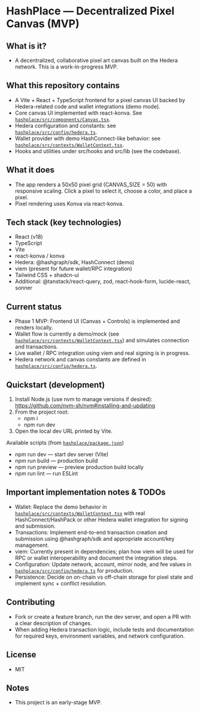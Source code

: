 # HashPlace — Decentralized Pixel Canvas (MVP)

## What is it?
- A decentralized, collaborative pixel art canvas built on the Hedera network. This is a work-in-progress MVP.

## What this repository contains
- A Vite + React + TypeScript frontend for a pixel canvas UI backed by Hedera-related code and wallet integrations (demo mode).
- Core canvas UI implemented with react-konva. See [`hashplace/src/components/Canvas.tsx`](hashplace/src/components/Canvas.tsx).
- Hedera configuration and constants: see [`hashplace/src/config/hedera.ts`](hashplace/src/config/hedera.ts).
- Wallet provider with demo HashConnect-like behavior: see [`hashplace/src/contexts/WalletContext.tsx`](hashplace/src/contexts/WalletContext.tsx).
- Hooks and utilities under src/hooks and src/lib (see the codebase).

## What it does
- The app renders a 50x50 pixel grid (CANVAS_SIZE = 50) with responsive scaling. Click a pixel to select it, choose a color, and place a pixel.
- Pixel rendering uses Konva via react-konva.

## Tech stack (key technologies)
- React (v18)
- TypeScript
- Vite
- react-konva / konva
- Hedera: @hashgraph/sdk, HashConnect (demo)
- viem (present for future wallet/RPC integration)
- Tailwind CSS + shadcn-ui
- Additional: @tanstack/react-query, zod, react-hook-form, lucide-react, sonner

## Current status
- Phase 1 MVP: Frontend UI (Canvas + Controls) is implemented and renders locally.
- Wallet flow is currently a demo/mock (see [`hashplace/src/contexts/WalletContext.tsx`](hashplace/src/contexts/WalletContext.tsx)) and simulates connection and transactions.
- Live wallet / RPC integration using viem and real signing is in progress.
- Hedera network and canvas constants are defined in [`hashplace/src/config/hedera.ts`](hashplace/src/config/hedera.ts).

## Quickstart (development)
1. Install Node.js (use nvm to manage versions if desired): https://github.com/nvm-sh/nvm#installing-and-updating
2. From the project root:
   - npm i
   - npm run dev
3. Open the local dev URL printed by Vite.

Available scripts (from [`hashplace/package.json`](hashplace/package.json))
- npm run dev — start dev server (Vite)
- npm run build — production build
- npm run preview — preview production build locally
- npm run lint — run ESLint

## Important implementation notes & TODOs
- Wallet: Replace the demo behavior in [`hashplace/src/contexts/WalletContext.tsx`](hashplace/src/contexts/WalletContext.tsx) with real HashConnect/HashPack or other Hedera wallet integration for signing and submission.
- Transactions: Implement end-to-end transaction creation and submission using @hashgraph/sdk and appropriate account/key management.
- viem: Currently present in dependencies; plan how viem will be used for RPC or wallet interoperability and document the integration steps.
- Configuration: Update network, account, mirror node, and fee values in [`hashplace/src/config/hedera.ts`](hashplace/src/config/hedera.ts) for production.
- Persistence: Decide on on-chain vs off-chain storage for pixel state and implement sync + conflict resolution.

## Contributing
- Fork or create a feature branch, run the dev server, and open a PR with a clear description of changes.
- When adding Hedera transaction logic, include tests and documentation for required keys, environment variables, and network configuration.

## License
- MIT

## Notes
- This project is an early-stage MVP. 
